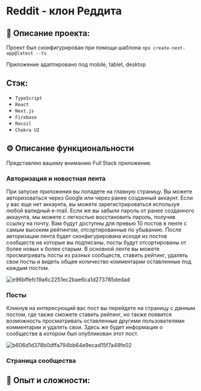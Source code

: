 # Reddit - клон Реддита

## 📓 Описание проекта:

Проект был сконфигурирован при помощи шаблона `npx create-next-app@latest --ts`

Приложение адаптировано под mobile, tablet, desktop

## Cтэк:

* `TypeScript`
* `React`
* `Next.js`
* `Firebase`
* `Recoil`
* `Chakra UI`

## ⚙️ Описание функциональности

Представляю вашему вниманию Full Stack приложение.

### Авторизация и новостная лента

При запуске приложения вы попадете на главную страницу. Вы можете авторизоваться через Google или через ранее созданный аккаунт. Если у вас еще нет аккаунта, вы можете зарегистрироваться используя любой валидный e-mail. Если же вы забыли пароль от ранее созданного аккаунта, мы можете с легкостью восстановить пароль, получив ссылку на почту. Вам будут доступны для превью 10 постов в ленте с самым высоким рейтингом, отсортированные по убыванию. После авторизации лента будет сконфигурирована исходя из постов сообществ на которые вы подписаны, посты будут отсортированы от более новых к более старым. В основной ленте вы можете просматривать посты из разных сообществ, ставить рейтинг, удалять свои посты и видеть общее количество комментарии оставленные под каждым постом.

![e96bffefc19a6c2251ec2bae6ca1d273785dedad](https://user-images.githubusercontent.com/99764749/197866393-604c0260-dedf-48d7-9ab6-c85b4a58d4af.gif)


### Посты

Кликнув на интересующий вас пост вы перейдете на страницу с данным постом, где также сможете ставить рейтинг, но также появится возможность просматривать оставленные другими пользователями комментарии и удалять свои. Здесь же будет информация о сообществе в котором был опубликован этот пост.

![b606d1d378b0dffa794bb64e9ecad15f7a48fe02](https://user-images.githubusercontent.com/99764749/197867990-8a20df70-079d-4e0c-86a2-61593c23980d.gif)

### Страница сообщества




## 🧪 Опыт и сложности:
